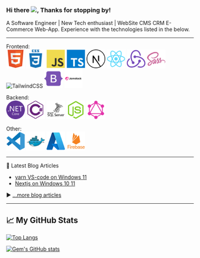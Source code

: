 ### Hi there <img src="https://raw.githubusercontent.com/MartinHeinz/MartinHeinz/master/wave.gif" width="30px">, Thanks for stopping by!

A Software Engineer | New Tech enthusiast | WebSite CMS CRM E-Commerce Web-App.
Experience with the technologies listed in the below.

---

Frontend:
<br/>
<img src="https://github.com/devicons/devicon/blob/master/icons/html5/html5-original.svg" alt="HTML" width="50" height="50"/>
<img src="https://github.com/devicons/devicon/blob/master/icons/css3/css3-plain-wordmark.svg" alt="CSS" width="50" height="50"/>
<img src="https://github.com/devicons/devicon/blob/master/icons/javascript/javascript-original.svg" alt="JavaScript" width="50" height="50"/>
<img src="https://github.com/devicons/devicon/blob/master/icons/typescript/typescript-plain.svg" alt="TypeScript" width="50" height="50"/>
<img src="https://github.com/devicons/devicon/blob/master/icons/nextjs/nextjs-line.svg" alt="Nextjs" width="50" height="50" />
<img src="https://github.com/devicons/devicon/blob/master/icons/react/react-original.svg" alt="React" width="50" height="50" />
<img src="https://github.com/devicons/devicon/blob/master/icons/redux/redux-original.svg" alt="Redux" width="50" height="50" />
<img src="https://github.com/devicons/devicon/blob/master/icons/sass/sass-original.svg" alt="Sass" width="50" height="50" />
<img src="https://cdn.worldvectorlogo.com/logos/tailwindcss.svg" alt="TailwindCSS" width="50" height="50"/> 
<img src="https://github.com/devicons/devicon/blob/master/icons/bootstrap/bootstrap-plain.svg" width="50" height="50"/>
<img src="https://github.com/devicons/devicon/blob/master/icons/jamstack/jamstack-original-wordmark.svg" width="50" height="50"/>

Backend:
<br/>
<img src="https://github.com/devicons/devicon/blob/master/icons/dotnetcore/dotnetcore-original.svg" alt="Dotnetcore" width="50" height="50"/>
<img src="https://github.com/devicons/devicon/blob/master/icons/csharp/csharp-line.svg" alt="CSharp" width="50" height="50"/>
<img src="https://github.com/devicons/devicon/blob/master/icons/microsoftsqlserver/microsoftsqlserver-plain-wordmark.svg" alt="SQL Server" width="50" height="50"/>
<img src="https://github.com/devicons/devicon/blob/master/icons/nodejs/nodejs-plain.svg" width="50" height="50"/>
<img src="https://github.com/devicons/devicon/blob/master/icons/graphql/graphql-plain.svg" width="50" height="50"/>

Other:
<br/>
<img src="https://github.com/devicons/devicon/blob/master/icons/vscode/vscode-original.svg" width="50" height="50"/>
<img src="https://github.com/devicons/devicon/blob/master/icons/docker/docker-original.svg" width="50" height="50"/>
<img src="https://github.com/devicons/devicon/blob/master/icons/azure/azure-original.svg" width="50" height="50"/>
<img src="https://github.com/devicons/devicon/blob/master/icons/firebase/firebase-plain-wordmark.svg" alt="Firebase" width="50" height="50"/>

---

📘 Latest Blog Articles

<!-- BLOG-POST-LIST:START -->
- [yarn VS-code on Windows 11](https://dev.to/gemcloud/to-use-yarn-at-vs-code-on-windows-11-15gd)
- [Nextjs on Windows 10 11](https://dev.to/gemcloud/front-end-nextjs-on-windows-10-11-3idj)
<!-- BLOG-POST-LIST:END -->

▶ [...more blog articles](https://dev.to/gemcloud)

---

## &#x1f4c8; My GitHub Stats

[![Top Langs](https://github-readme-stats.vercel.app/api/top-langs/?username=gemcloud&hide=html,css&theme=radical&layout=compact)](https://github.com/gemcloud/github-readme-stats)

[![Gem's GitHub stats](https://github-readme-stats.vercel.app/api?username=gemcloud&theme=radical&count_private=true&show_icons=true)](https://github.com/gemcloud/github-readme-stats)





<!--
**gemcloud/gemcloud** is a ✨ _special_ ✨ repository because its `README.md` (this file) appears on your GitHub profile.

Here are some ideas to get you started:

- 🔭 I’m currently working on ...
- 🌱 I’m currently learning ...
- 👯 I’m looking to collaborate on ...
- 🤔 I’m looking for help with ...
- 💬 Ask me about ...
- 📫 How to reach me: ...
- 😄 Pronouns: ...
- ⚡ Fun fact: ...
-->
